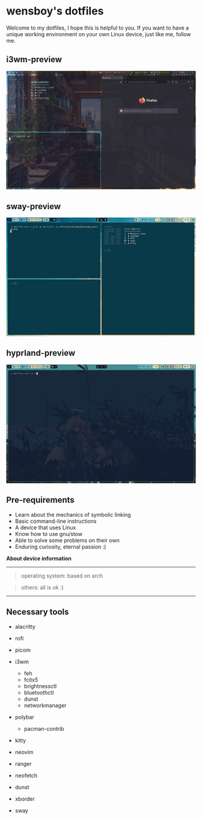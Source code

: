 # wensboy's dotfiles

Welcome to my dotfiles, I hope this is helpful to you.
If you want to have a unique working environment on your own Linux device, 
just like me, follow me.

## i3wm-preview

![i3_preview](screenshot/preview.png)

## sway-preview

![sway_preview](screenshot/sway_preview.png)

## hyprland-preview

![hyprland_preview](screenshot/hypr_preview.png)

## Pre-requirements

+ Learn about the mechanics of symbolic linking
+ Basic command-line instructions
+ A device that uses Linux
+ Know how to use gnu/stow
+ Able to solve some problems on their own
+ Enduring curiosity, eternal passion :)

**About device information**

---

>operating system: based on arch

>others: all is ok :) 

---

## Necessary tools

- alacritty

- rofi

- picom

- i3wm
  - feh
  - fcitx5
  - brightnessctl
  - bluetoothctl
  - dunst
  - networkmanager

- polybar
  - pacman-contrib

- kitty

- neovim

- ranger

- neofetch

- dunst

- xborder

- sway
